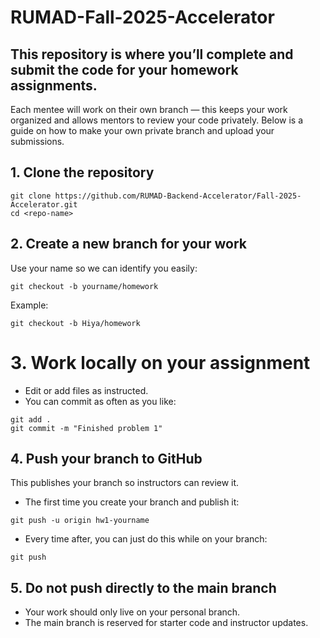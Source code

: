 # RUMAD-Fall-2025-Accelerator

## This repository is where you’ll complete and submit the code for your homework assignments.
Each mentee will work on their own branch — this keeps your work organized and allows mentors to review your code privately.
Below is a guide on how to make your own private branch and upload your submissions.

## 1. Clone the repository

```
git clone https://github.com/RUMAD-Backend-Accelerator/Fall-2025-Accelerator.git
cd <repo-name>
```
## 2. Create a new branch for your work
Use your name so we can identify you easily:
```
git checkout -b yourname/homework
```
Example:
```
git checkout -b Hiya/homework
```

# 3. Work locally on your assignment
* Edit or add files as instructed.
* You can commit as often as you like:
```
git add .
git commit -m "Finished problem 1"
```
## 4. Push your branch to GitHub
This publishes your branch so instructors can review it.

* The first time you create your branch and publish it:
```
git push -u origin hw1-yourname
```
* Every time after, you can just do this while on your branch:
```
git push
```

## 5. Do not push directly to the main branch
* Your work should only live on your personal branch.
* The main branch is reserved for starter code and instructor updates.
